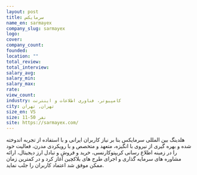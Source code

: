 ```yaml
---
layout: post
title: سرمایکس
name_en: sarmayex
company_slug: sarmayex
logo: 
cover: 
company_count:
founded:
location: ""
total_review: 
total_interview: 
salary_avg: 
salary_min: 
salary_max: 
rate: 
view_count: 
industry: کامپیوتر، فناوری اطلاعات و اینترنت
city: تهران, تهران
size_en: VS
size: 11-50 نفر
site: https://sarmayex.com/
---
```


هلدینگ بین المللی سرمایکس بنا بر نیاز کاربران ایرانی و با استفاده از تجربه اندوخته شده و بهره گیری از نیروی با انگیزه، متعهد و متخصص و با رویکردی مدرن، فعالیت خود را در زمینه اطلاع رسانی کریپتوکارنسی، خرید و فروش و تبادل ارز دیجیتال، ارائه مشاوره های سرمایه گذاری و اجرای طرح های بلاکچین آغاز کرد و در کمترین زمان ممکن موفق شد اعتماد کاربران را جلب نماید.
